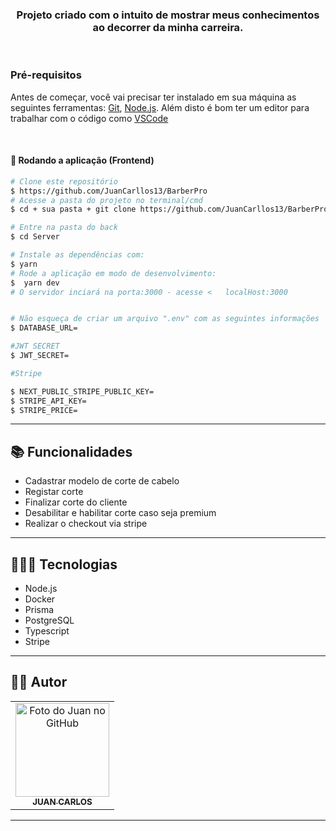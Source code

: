 <h3 align="center">
  Projeto criado com o intuito de mostrar meus conhecimentos ao decorrer da minha carreira.
</h3>


</br>

### Pré-requisitos

Antes de começar, você vai precisar ter instalado em sua máquina as seguintes ferramentas:
[Git](https://git-scm.com), [Node.js](https://nodejs.org/en/).
Além disto é bom ter um editor para trabalhar com o código como [VSCode](https://code.visualstudio.com/)

<br>

#### 🎲 Rodando a aplicação (Frontend)

```bash
# Clone este repositório
$ https://github.com/JuanCarllos13/BarberPro
# Acesse a pasta do projeto no terminal/cmd
$ cd + sua pasta + git clone https://github.com/JuanCarllos13/BarberPro

# Entre na pasta do back
$ cd Server

# Instale as dependências com:
$ yarn
# Rode a aplicação em modo de desenvolvimento:
$  yarn dev
# O servidor inciará na porta:3000 - acesse <   localHost:3000


# Não esqueça de criar um arquivo ".env" com as seguintes informações
$ DATABASE_URL=

#JWT SECRET
$ JWT_SECRET=

#Stripe 

$ NEXT_PUBLIC_STRIPE_PUBLIC_KEY=
$ STRIPE_API_KEY=
$ STRIPE_PRICE=
```

---

## 📚 Funcionalidades

- Cadastrar modelo de corte de cabelo
- Registar corte
- Finalizar corte do cliente
- Desabilitar e habilitar corte caso seja premium
- Realizar o checkout via stripe

<hr>

## 👩🏻‍💻 Tecnologias

- Node.js
- Docker
- Prisma
- PostgreSQL
- Typescript
- Stripe

<hr>

## 👨‍💻 Autor<br>

<table>
  <tr>
    <td align="center">
      <a href="https://github.com/JuanCarllos13">
        <img src="https://github.com/JuanCarllos13.png" width="150px;" height="150px" alt="Foto do Juan no GitHub"/><br>
        <sub>
          <b>JUAN CARLOS</b>
        </sub>
      </a>
    </td>
  </tr>
</table>
</table>
<hr>
